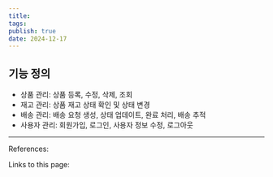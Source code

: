 ```yaml
---
title: 
tags: 
publish: true
date: 2024-12-17
---
```

## 기능 정의
- 상품 관리: 상품 등록, 수정, 삭제, 조회
- 재고 관리: 상품 재고 상태 확인 및 상태 변경
- 배송 관리: 배송 요청 생성, 상태 업데이트, 완료 처리, 배송 추적
- 사용자 관리: 회원가입, 로그인, 사용자 정보 수정, 로그아웃



---
References: 

Links to this page: 